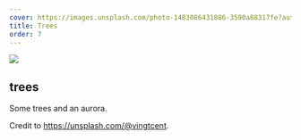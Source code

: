 ```yaml
---
cover: https://images.unsplash.com/photo-1483086431886-3590a88317fe?auto=format&fit=crop&w=746&q=80
title: Trees
order: 7
---
```

![](https://images.unsplash.com/photo-1483086431886-3590a88317fe?auto=format&fit=crop&w=746&q=80)

## trees

Some trees and an aurora.

Credit to https://unsplash.com/@vingtcent.